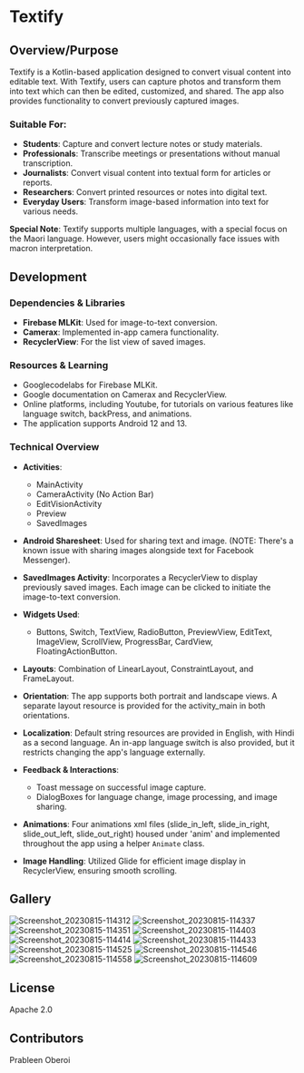 # Textify

## Overview/Purpose
Textify is a Kotlin-based application designed to convert visual content into editable text. With Textify, users can capture photos and transform them into text which can then be edited, customized, and shared. The app also provides functionality to convert previously captured images.

### Suitable For:

- **Students**: Capture and convert lecture notes or study materials.
- **Professionals**: Transcribe meetings or presentations without manual transcription.
- **Journalists**: Convert visual content into textual form for articles or reports.
- **Researchers**: Convert printed resources or notes into digital text.
- **Everyday Users**: Transform image-based information into text for various needs.

**Special Note**: Textify supports multiple languages, with a special focus on the Maori language. However, users might occasionally face issues with macron interpretation.

## Development

### Dependencies & Libraries
- **Firebase MLKit**: Used for image-to-text conversion.
- **Camerax**: Implemented in-app camera functionality.
- **RecyclerView**: For the list view of saved images.

### Resources & Learning
- Googlecodelabs for Firebase MLKit.
- Google documentation on Camerax and RecyclerView.
- Online platforms, including Youtube, for tutorials on various features like language switch, backPress, and animations.
- The application supports Android 12 and 13.

### Technical Overview
- **Activities**:
  - MainActivity
  - CameraActivity (No Action Bar)
  - EditVisionActivity
  - Preview
  - SavedImages
  
- **Android Sharesheet**: Used for sharing text and image. (NOTE: There's a known issue with sharing images alongside text for Facebook Messenger).
  
- **SavedImages Activity**: Incorporates a RecyclerView to display previously saved images. Each image can be clicked to initiate the image-to-text conversion.

- **Widgets Used**:
  - Buttons, Switch, TextView, RadioButton, PreviewView, EditText, ImageView, ScrollView, ProgressBar, CardView, FloatingActionButton.

- **Layouts**: Combination of LinearLayout, ConstraintLayout, and FrameLayout.

- **Orientation**: The app supports both portrait and landscape views. A separate layout resource is provided for the activity_main in both orientations.

- **Localization**: Default string resources are provided in English, with Hindi as a second language. An in-app language switch is also provided, but it restricts changing the app's language externally.

- **Feedback & Interactions**:
  - Toast message on successful image capture.
  - DialogBoxes for language change, image processing, and image sharing.

- **Animations**: Four animations xml files (slide_in_left, slide_in_right, slide_out_left, slide_out_right) housed under 'anim' and implemented throughout the app using a helper `Animate` class.

- **Image Handling**: Utilized Glide for efficient image display in RecyclerView, ensuring smooth scrolling.

## Gallery

![Screenshot_20230815-114312](https://github.com/praboberoi/Textify/assets/89440036/3eed46c9-8a1c-4c0d-ba4d-496a2ef6ca92)
![Screenshot_20230815-114337](https://github.com/praboberoi/Textify/assets/89440036/a50134a0-576d-489c-bc03-6e8f7e1aa281)
![Screenshot_20230815-114351](https://github.com/praboberoi/Textify/assets/89440036/5aa95857-aa5c-4b81-bb7c-c193c09df68b)
![Screenshot_20230815-114403](https://github.com/praboberoi/Textify/assets/89440036/28de3a49-e47e-4aea-977d-e2c2262f0c41)
![Screenshot_20230815-114414](https://github.com/praboberoi/Textify/assets/89440036/b44bc4b3-f75b-459c-a8e5-3c74b36b1732)
![Screenshot_20230815-114433](https://github.com/praboberoi/Textify/assets/89440036/3f5a5adb-7f7c-4053-8163-f2a015e865fe)
![Screenshot_20230815-114525](https://github.com/praboberoi/Textify/assets/89440036/fd1aad34-91a2-4a3b-8e31-6505fa5168b0)
![Screenshot_20230815-114546](https://github.com/praboberoi/Textify/assets/89440036/91e1dc70-28a0-4850-a99f-c40cee6f305e)
![Screenshot_20230815-114558](https://github.com/praboberoi/Textify/assets/89440036/5ef113a9-d221-45bb-8915-2c6637f8bced)
![Screenshot_20230815-114609](https://github.com/praboberoi/Textify/assets/89440036/ee7a4cf9-7ed2-4859-8d4b-dad4b2995159)



## License
Apache 2.0

## Contributors
Prableen Oberoi
